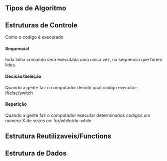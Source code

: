 ## Tipos de Algoritmo

## Estruturas de Controle
Como o codigo é executado

#### Sequencial
toda linha comando será executada uma unica vez, na sequencia que forem lidas.

#### Decisão/Seleção
Quando a gente faz o computador decidir qual codigo executar: if/else/switch


#### Repetição
Quando a gente faz o computador executar determinados codigos um numero X de vezes
ex: for/while/do-while

## Estrutura Reutilizaveis/Functions

## Estrutura de Dados
